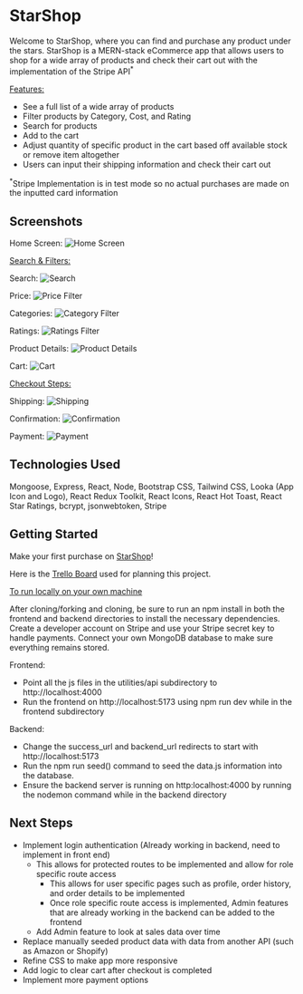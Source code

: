 # StarShop
Welcome to StarShop, where you can find and purchase any product under the stars. StarShop is a MERN-stack eCommerce app that allows users to shop for a wide array of products and check their cart out with the implementation of the Stripe API<sup>*</sup>

<ins>Features:</ins>

- See a full list of a wide array of products
- Filter products by Category, Cost, and Rating
- Search for products
- Add to the cart
- Adjust quantity of specific product in the cart based off available stock or remove item altogether
- Users can input their shipping information and check their cart out

<sup>*</sup>Stripe Implementation is in test mode so no actual purchases are made on the inputted card information

## Screenshots

Home Screen:
![Home Screen](./frontend/public/StarShopHome.png)

<ins>Search & Filters:</ins>

Search:
![Search](./frontend/public/StarShopSearch.png)

Price:
![Price Filter](./frontend/public/StarShopPriceFilter.png)

Categories:
![Category Filter](./frontend/public/StarShopCategoryFilter.png)

Ratings:
![Ratings Filter](./frontend/public/StarShopRatingFilter.png)

Product Details:
![Product Details](./frontend/public/StarShopProductDetails.png)

Cart:
![Cart](./frontend/public/StarShopCart.png)

<ins>Checkout Steps:</ins>

Shipping:
![Shipping](./frontend/public/StarShopShipping.png)

Confirmation:
![Confirmation](./frontend/public/StarShopConfirmation.png)

Payment:
![Payment](./frontend/public/StarShopPayment.png)

## Technologies Used

Mongoose, Express, React, Node, Bootstrap CSS, Tailwind CSS, Looka (App Icon and Logo), React Redux Toolkit, React Icons, React Hot Toast, React Star Ratings, bcrypt, jsonwebtoken, Stripe

## Getting Started

Make your first purchase on <a href="https://main--starshopcapstone.netlify.app/">StarShop</a>!

Here is the <a href="https://trello.com/b/cGXQc7pk/sei-capstone">Trello Board</a> used for planning this project.

<ins>To run locally on your own machine</ins>

After cloning/forking and cloning, be sure to run an npm install in both the frontend and backend directories to install the necessary dependencies. Create a developer account on Stripe and use your Stripe secret key to handle payments. Connect your own MongoDB database to make sure everything remains stored.

Frontend:

- Point all the js files in the utilities/api subdirectory to http://localhost:4000
- Run the frontend on http://localhost:5173 using npm run dev while in the frontend subdirectory

Backend:

- Change the success_url and backend_url redirects to start with http://localhost:5173
- Run the npm run seed() command to seed the data.js information into the database.
- Ensure the backend server is running on http:localhost:4000 by running the nodemon command while in the backend directory


## Next Steps

- Implement login authentication (Already working in backend, need to implement in front end)
  - This allows for protected routes to be implemented and allow for role specific route access
    - This allows for user specific pages such as profile, order history, and order details to be implemented
    - Once role specific route access is implemented, Admin features that are already working in the backend can be added to the frontend
  - Add Admin feature to look at sales data over time
- Replace manually seeded product data with data from another API (such as Amazon or Shopify)
- Refine CSS to make app more responsive
- Add logic to clear cart after checkout is completed
- Implement more payment options